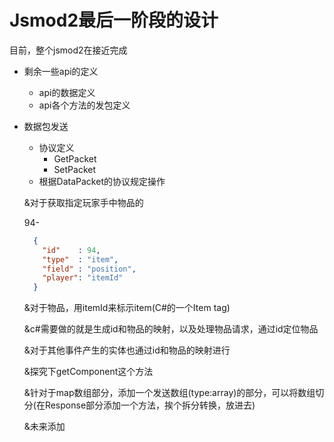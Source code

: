 # Jsmod2最后一阶段的设计

目前，整个jsmod2在接近完成

* 剩余一些api的定义
    * api的数据定义
    * api各个方法的发包定义
* 数据包发送
    * 协议定义
        * GetPacket
        * SetPacket
    * 根据DataPacket的协议规定操作
    
    &对于获取指定玩家手中物品的
    
    94-
    ```json
      {
        "id"    : 94, 
        "type"  : "item",
        "field" : "position",
        "player": "itemId"
      }
    ```
    
    &对于物品，用itemId来标示item(C#的一个Item tag)
    
    &c#需要做的就是生成id和物品的映射，以及处理物品请求，通过id定位物品
    
    &对于其他事件产生的实体也通过id和物品的映射进行
    
    &探究下getComponent这个方法

    &针对于map数组部分，添加一个发送数组(type:array)的部分，可以将数组切分(在Response部分添加一个方法，挨个拆分转换，放进去)

    &未来添加